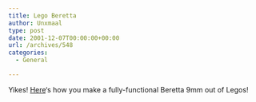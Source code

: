 ```yaml
---
title: Lego Beretta
author: Unxmaal
type: post
date: 2001-12-07T00:00:00+00:00
url: /archives/548
categories:
  - General

---
```

Yikes! [Here][1]&#8216;s how you make a fully-functional Beretta 9mm out of Legos!

 [1]: http://onyx.malagraphixia.com/Beretta_9mm/Beretta_9mm.htm